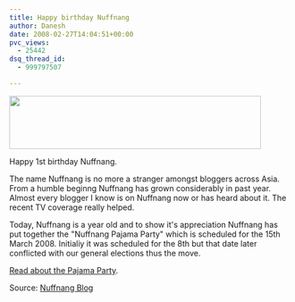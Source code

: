 ```yaml
---
title: Happy birthday Nuffnang
author: Danesh
date: 2008-02-27T14:04:51+00:00
pvc_views:
  - 25442
dsq_thread_id:
  - 999797507

---
```

<img loading="lazy" src="http://i62.photobucket.com/albums/h100/vwvr9/pajamabanner.jpg" height="95" width="450" />

Happy 1st birthday Nuffnang.

The name Nuffnang is no more a stranger amongst bloggers across Asia. From a humble beginng Nuffnang has grown considerably in past year. Almost every blogger I know is on Nuffnang now or has heard about it. The recent TV coverage really helped.

Today, Nuffnang is a year old and to show it's appreciation Nuffnang has put together the "Nuffnang Pajama Party" which is scheduled for the 15th March 2008. Initialiy it was scheduled for the 8th but that date later conflicted with our general elections thus the move.

[Read about the Pajama Party][1].

Source: [Nuffnang Blog][2]

 [1]: http://www.nuffnang.com.my/pajama-party
 [2]: http://www.nuffnang.com.my/blog/2008/02/27/nuffnang-is-one-year-old-today/